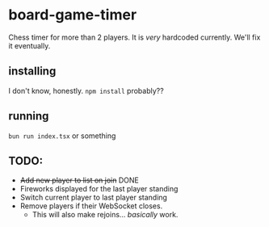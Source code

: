 # board-game-timer
Chess timer for more than 2 players. It is *very* hardcoded currently. We'll fix it eventually.

## installing
I don't know, honestly. `npm install` probably??
## running
`bun run index.tsx` or something

## TODO:
* ~~Add new player to list on join~~ DONE
* Fireworks displayed for the last player standing
* Switch current player to last player standing
* Remove players if their WebSocket closes.
    * This will also make rejoins... *basically* work.